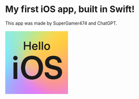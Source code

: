 # My first iOS app, built in Swift!
This app was made by SuperGamer474 and ChatGPT.
<br><br><img src="https://github.com/SuperGamer474/Hello-iOS/blob/main/Sources/helloios/Assets.xcassets/AppIcon.appiconset/Icon-1024.png?raw=true" width="200" />
